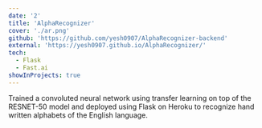 ```yaml
---
date: '2'
title: 'AlphaRecognizer'
cover: './ar.png'
github: 'https://github.com/yesh0907/AlphaRecognizer-backend'
external: 'https://yesh0907.github.io/AlphaRecognizer/'
tech:
  - Flask
  - Fast.ai
showInProjects: true
---
```


Trained a convoluted neural network using transfer learning on top of the RESNET-50 model and deployed using Flask on Heroku to recognize hand written alphabets of the English language.
